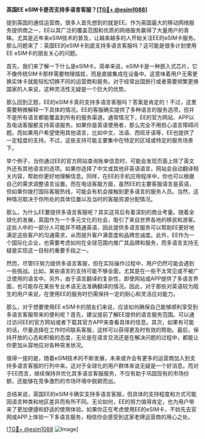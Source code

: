 **英国EE eSIM卡是否支持多语言客服？[[TG💪+ @esim1088](https://t.me/s/esim1088)]**

提到英国的通信运营商，很多人首先想到的就是EE。作为英国最大的移动网络服务提供商之一，EE以其广泛的覆盖范围和优质的网络服务赢得了大量用户的青睐。尤其是近年来eSIM技术的普及，让越来越多的人开始关注EE的eSIM卡服务。那么问题来了：英国EE的eSIM卡到底支持多语言客服吗？这可能是很多计划使用EE eSIM卡的朋友关心的问题。

首先，我们来了解一下什么是eSIM卡。简单来说，eSIM卡是一种嵌入式芯片，它不像传统SIM卡那样需要物理插拔，而是直接集成在设备中。这意味着用户无需更换实体卡就能轻松切换不同的运营商和服务。对于经常出国旅行或者需要频繁更换国家的人来说，这种灵活性无疑是一个巨大的优势。

那么回到正题，EE的eSIM卡真的支持多语言客服吗？答案是肯定的！不过，这里需要稍微解释一下具体的情况。EE的客服确实提供了多种语言的服务选项，但并不是所有语言都能覆盖到所有的服务渠道。通常情况下，EE的官方网站、APP以及电话客服都支持英语服务。如果你是英语使用者，那么完全不用担心语言障碍问题。而如果用户希望使用其他语言，比如中文、法语、西班牙语等，EE也提供了一定程度的支持。不过，这些支持可能主要集中在特定的区域或特定的服务场景下。

举个例子，当你通过EE的官方网站查询账单信息时，可能会发现页面上除了英文外还有其他语言的选项。如果你选择了中文或其他非英语语言，网站会自动翻译相关内容，帮助你更好地理解信息。同样，在EE的手机应用程序中，你也可以根据自己的需求调整语言设置。而在电话客服方面，虽然EE的主要客服语言是英语，但如果你拨打国际客服热线，可能会有机会接触到更多语言的服务人员。当然，这种情况取决于你所处的具体位置以及当时的客服资源分配情况。

那么，为什么EE要提供多语言客服呢？其实这背后有着深刻的商业考量。随着全球化的发展，英国作为一个多元文化的社会，吸引了来自世界各地的移民和游客。这些人中的一部分人可能并不精通英语，因此提供多语言服务可以帮助EE更好地满足这些客户的沟通需求，从而提升客户满意度和品牌忠诚度。此外，EE作为一个国际化企业，也需要考虑如何在全球范围内推广其品牌和服务，而多语言支持无疑是实现这一目标的重要手段之一。

然而，尽管EE努力提供多语言客服，但在实际操作过程中，用户仍然可能会遇到一些挑战。比如，某些语言的支持可能不够全面，尤其是在一些不太常见或不被广泛使用的语言中。另外，由于语言翻译的复杂性，即使网站或APP提供了多语言界面，也可能存在某些专业术语无法准确翻译的情况。因此，对于那些对英语较为陌生的用户来说，在使用EE的服务时仍需保持一定的耐心和灵活应对能力。

那么，对于想要使用EE eSIM卡的朋友们来说，应该如何确保自己能够顺利享受到多语言客服带来的便利呢？首先，建议提前了解EE提供的语言服务范围。可以通过访问EE的官方网站或者下载其官方APP来查看具体的信息。其次，如果有可能的话，尽量选择在工作时间联系客服，这样可以获得更及时有效的帮助。最后，保持开放的心态和积极的态度，无论是在语言交流还是在解决问题的过程中，都能让你更加从容地应对各种突发状况。

值得一提的是，随着eSIM技术的不断发展，未来或许会有更多的运营商加入到支持多语言客服的行列中来。这对于全球化的用户群体来说无疑是一个好消息。而对于EE而言，继续保持并优化其多语言客服服务，不仅有助于巩固现有的市场份额，还能够在竞争激烈的市场环境中脱颖而出。

总结来说，英国EE的eSIM卡确实支持多语言客服，但具体的支持程度和方式可能因语言种类和地区差异而有所不同。无论如何，EE的努力值得肯定，也为用户带来了更加便捷和舒适的使用体验。如果你正在考虑使用EE的eSIM卡，不妨先去官网或APP上体验一下多语言服务，相信你会感受到这家老牌运营商的用心之处。

[[TG💪+ @esim1088](https://t.me/s/esim1088) ![Image](https://i.postimg.cc/4NQfJmqS/Snipaste-2025-05-13-00-14-12.png)]